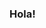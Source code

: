 ### Hola!

<!--
**SupahFox/SupahFox** is a ✨ _special_ ✨ repository because its `README.md` (this file) appears on your GitHub profile.

[![Github stats](https://github-readme-stats.vercel.app/api?username=SupahFox&count_private=true)](https://github.com/anuraghazra/github-readme-stats)

<!--START_SECTION:waka-->
<!--END_SECTION:waka-->
